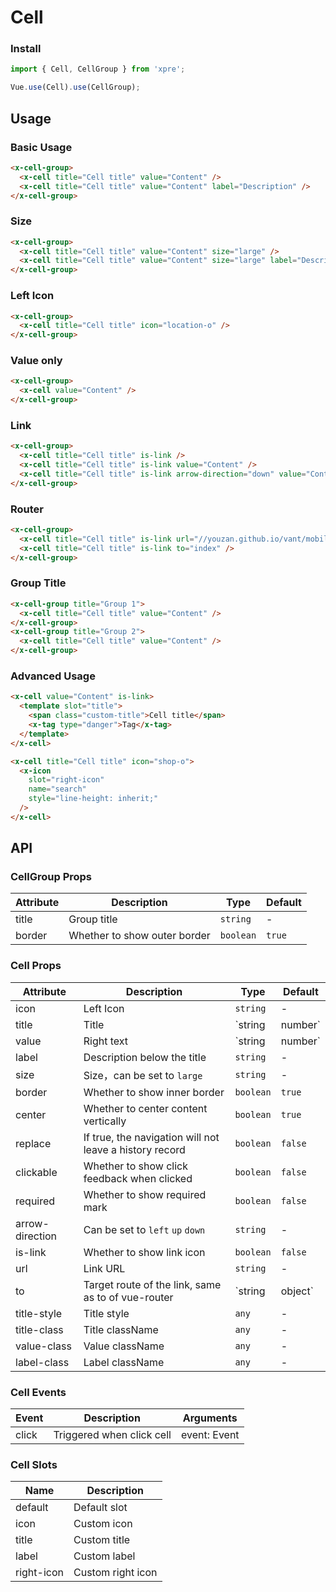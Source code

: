 # Cell

### Install
``` javascript
import { Cell, CellGroup } from 'xpre';

Vue.use(Cell).use(CellGroup);
```

## Usage

### Basic Usage

```html
<x-cell-group>
  <x-cell title="Cell title" value="Content" />
  <x-cell title="Cell title" value="Content" label="Description" />
</x-cell-group>
```

### Size

```html
<x-cell-group>
  <x-cell title="Cell title" value="Content" size="large" />
  <x-cell title="Cell title" value="Content" size="large" label="Description" />
</x-cell-group>
```

### Left Icon

```html
<x-cell-group>
  <x-cell title="Cell title" icon="location-o" />
</x-cell-group>
```

### Value only

```html
<x-cell-group>
  <x-cell value="Content" />
</x-cell-group>
```

### Link

```html
<x-cell-group>
  <x-cell title="Cell title" is-link />
  <x-cell title="Cell title" is-link value="Content" />
  <x-cell title="Cell title" is-link arrow-direction="down" value="Content" />
</x-cell-group>
```

### Router

```html
<x-cell-group>
  <x-cell title="Cell title" is-link url="//youzan.github.io/vant/mobile.html" />
  <x-cell title="Cell title" is-link to="index" />
</x-cell-group>
```

### Group Title

```html
<x-cell-group title="Group 1">
  <x-cell title="Cell title" value="Content" />
</x-cell-group>
<x-cell-group title="Group 2">
  <x-cell title="Cell title" value="Content" />
</x-cell-group>
```

### Advanced Usage

```html
<x-cell value="Content" is-link>
  <template slot="title">
    <span class="custom-title">Cell title</span>
    <x-tag type="danger">Tag</x-tag>
  </template>
</x-cell>

<x-cell title="Cell title" icon="shop-o">
  <x-icon
    slot="right-icon"
    name="search"
    style="line-height: inherit;"
  />
</x-cell>
```

## API

### CellGroup Props

| Attribute | Description | Type | Default |
|------|------|------|------|
| title | Group title | `string` | - |
| border | Whether to show outer border | `boolean` | `true` |

### Cell Props

| Attribute | Description | Type | Default |
|------|------|------|------|
| icon | Left Icon | `string` | - |
| title | Title | `string | number` | - |
| value | Right text | `string | number` | - |
| label | Description below the title | `string` | - |
| size | Size，can be set to `large` | `string` | - |
| border | Whether to show inner border | `boolean` | `true` |
| center | Whether to center content vertically | `boolean` | `true` |
| replace | If true, the navigation will not leave a history record | `boolean` | `false` |
| clickable | Whether to show click feedback when clicked | `boolean` | `false` |
| required | Whether to show required mark | `boolean` | `false` |
| arrow-direction | Can be set to `left` `up` `down` | `string` | - |
| is-link | Whether to show link icon | `boolean` | `false` |
| url | Link URL | `string` | - |
| to | Target route of the link, same as to of vue-router | `string | object` | - |
| title-style | Title style | `any` | - |
| title-class | Title className | `any` | - |
| value-class | Value className | `any` | - |
| label-class | Label className | `any` | - |

### Cell Events

| Event | Description | Arguments |
|------|------|------|
| click | Triggered when click cell | event: Event |

### Cell Slots

| Name | Description |
|------|------|
| default | Default slot |
| icon | Custom icon |
| title | Custom title |
| label | Custom label |
| right-icon | Custom right icon |
